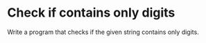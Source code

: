 # Check if contains only digits
Write a program that checks if the given string contains only digits.